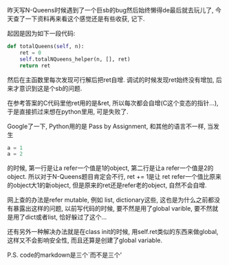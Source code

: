 昨天写N-Queens时候遇到了一个巨sb的bug然后始终懒得de最后就去玩儿了, 今天查了一下资料再来看这个感觉还是有些收获, 记下.

起因是因为如下一段代码:

```python
def totalQueens(self, n):
	ret = 0
	self.totalNQueens_helper(n, [], ret)
	return ret
```

然后在主函数里每次发现可行解后把ret自增. 调试的时候发现ret始终没有增加, 后来才意识到这是个sb的问题.

在参考答案的C代码里他ret用的是&ret, 所以每次都会自增(C这个变态的指针...), 于是直接抓过来想在python里用, 可是失败了.

Google了一下, Python用的是 Pass by Assignment, 和其他的语言不一样, 当发生

```python
a = 1
a = 2
```

的时候, 第一行是让a refer一个值是1的object, 第二行是让a refer一个值是2的object. 所以对于N-Queens题目肯定会不行, ret += 1是让 ret refer一个值比原来的object大1的新object, 但是原来的ret还是refer老的object, 自然不会自增.

网上查的办法是refer mutable, 例如 list, dictionary这些, 这也是为什么之前都没有暴露出这样的问题, 以前写代码的时候, 要不然是用了global varible, 要不然就是用了dict或者list, 恰好躲过了这个...

还有另外一种解决办法就是在class init的时候, 用self.ret类似的东西来做global, 这样又不会影响安全性, 而且还算是创建了global variable.

P.S. code的markdown是三个`而不是三个'